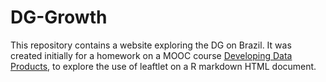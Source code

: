 # DG-Growth

This repository contains a website exploring the DG on Brazil. It was created initially for a homework on a MOOC course [Developing Data Products](https://www.coursera.org/learn/data-products/home/welcome), to explore the use of leaftlet on a R markdown HTML document.
